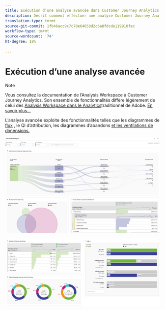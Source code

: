 ```yaml
---
title: Exécution d’une analyse avancée dans Customer Journey Analytics
description: Décrit comment effectuer une analyse Customer Journey Analytics avancée dans Workspace.
translation-type: tm+mt
source-git-commit: 1fb46acc9c7c70e64058d2c6a8fdcde119910fec
workflow-type: tm+mt
source-wordcount: '74'
ht-degree: 18%

---
```



# Exécution d’une analyse avancée

>[!NOTE]
>
>Vous consultez la documentation de l’Analysis Workspace à Customer Journey Analytics. Son ensemble de fonctionnalités diffère légèrement de celui des [Analysis Workspace dans le Analytics](https://docs.adobe.com/content/help/fr-FR/analytics/analyze/analysis-workspace/home.html)traditionnel de Adobe. [En savoir plus...](/help/getting-started/cja-aa.md)

L’analyse avancée exploite des fonctionnalités telles que les diagrammes de [flux](/help/analysis-workspace/visualizations/c-flow/flow.md) , le QI [](/help/analysis-workspace/attribution/overview.md)d’attribution, les diagrammes d’abandons [et les ventilations de](/help/analysis-workspace/visualizations/fallout/fallout-flow.md) [dimensions.](/help/components/dimensions/t-breakdown-fa.md)

![Capture d&#39;écran de l&#39;espace de travail 1](assets/cja-adv-analysis1.png)

![Capture d&#39;écran 2 de Workspace](assets/cja-adv-analysis2.png)
